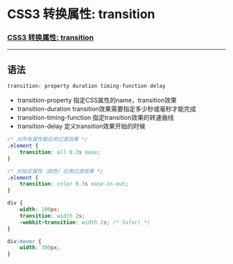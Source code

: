 # CSS3 转换属性:  transition

### [CSS3 转换属性:  transition](https://www.runoob.com/cssref/css3-pr-transition.html)

---

## 语法

```css
transition: property duration timing-function delay
```

- transition-property 指定CSS属性的name，transition效果
- transition-duration transition效果需要指定多少秒或毫秒才能完成
- transition-timing-function 指定transition效果的转速曲线
- transition-delay 定义transition效果开始的时候

```css
/* 对所有属性都应用过渡效果 */
.element {
    transition: all 0.3s ease;
}

/* 对指定属性（颜色）应用过渡效果 */
.element {
    transition: color 0.3s ease-in-out;
}
```

```css
div {
    width: 100px;
    transition: width 2s;
    -webkit-transition: width 2s; /* Safari */
}

div:hover {
    width: 300px;
}
```